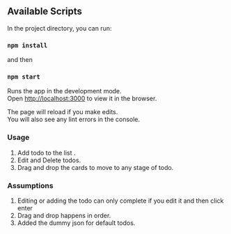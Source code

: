 
## Available Scripts

In the project directory, you can run:

### `npm install`

and then

### `npm start`

Runs the app in the development mode.<br />
Open [http://localhost:3000](http://localhost:3000) to view it in the browser.

The page will reload if you make edits.<br />
You will also see any lint errors in the console.

### Usage

1. Add todo to the list .
2. Edit and Delete todos. 
3. Drag and drop the cards to move to any stage of todo. 

### Assumptions

1. Editing or adding the todo can only complete if you edit it and then click enter
2. Drag and drop happens in order. 
3. Added the dummy json for default todos. 
